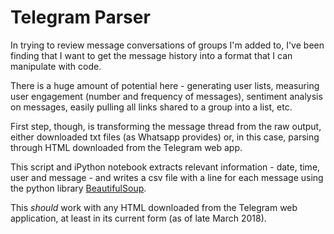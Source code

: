 # Telegram Parser

In trying to review message conversations of groups I'm added to, I've been finding that I want to get the message history into a format that I can manipulate with code.

There is a huge amount of potential here - generating user lists, measuring user engagement (number and frequency of messages), sentiment analysis on messages, easily pulling all links shared to a group into a list, etc.

First step, though, is transforming the message thread from the raw output, either downloaded txt files (as Whatsapp provides) or, in this case, parsing through HTML downloaded from the Telegram web app.

This script and iPython notebook extracts relevant information - date, time, user and message - and writes a csv file with a line for each message using the python library [BeautifulSoup](https://www.crummy.com/software/BeautifulSoup/).

This *should* work with any HTML downloaded from the Telegram web application, at least in its current form (as of late March 2018).
